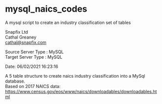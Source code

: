 # mysql_naics_codes  
A mysql script to create an industry classification set of tables  
  
Snapfix Ltd  
Cathal Greaney  
cathal@snapfix.com  
  
Source Server Type    : MySQL  
Target Server Type    : MySQL  
  
Date: 06/02/2021 16:23:16

A 5 table structure to create naics industry classification into a MySql database.  
Based on 2017 NAICS data:  
https://www.census.gov/eos/www/naics/downloadables/downloadables.html

